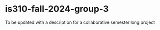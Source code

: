 # is310-fall-2024-group-3
To be updated with a description for a collaborative semester long project
